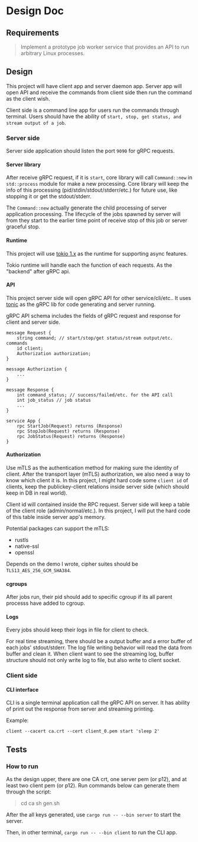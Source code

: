 # Design Doc #

## Requirements ##

> Implement a prototype job worker service that provides an API to run arbitrary Linux processes.

## Design ##

This project will have client app and server daemon app. Server app will open API and receive the commands from client side then run the command as the client wish.

Client side is a command line app for users run the commands through terminal. Users should have the ability of `start, stop, get status, and stream output of a job`.

### Server side ###

Server side application should listen the port `9090` for gRPC requests. 

#### Server library ####

After receive gRPC request, if it is `start`, core library will call `Command::new` in `std::process` module for make a new processing. Core library will keep the info of this processing (pid/stdin/stdout/stderr/etc.) for future use, like stopping it or get the stdout/stderr. 

The `Command::new` actually generate the child processing of server application processing. The lifecycle of the jobs spawned by server will from they start to the earlier time point of receive stop of this job or server graceful stop. 

#### Runtime ####

This project will use [tokio 1.x](https://docs.rs/tokio/latest/tokio/) as the runtime for supporting async features.

Tokio runtime will handle each the function of each requests. As the "backend" after gRPC api.

#### API ####

This project server side will open gRPC API for other service/cli/etc.. It uses [tonic](https://docs.rs/tonic/latest/tonic/) as the gRPC lib for code generating and server running.

gRPC API schema includes the fields of gRPC request and response for client and server side. 

```grpc
message Request {
    string command; // start/stop/get status/stream output/etc. commands
    id client; 
    Authorization authorization; 
}

message Authorization {
    ...
}

message Response {
    int command_status; // success/failed/etc. for the API call
    int job_status // job status
    ...
}

service App {
    rpc StartJob(Request) returns (Response)
    rpc StopJob(Request) returns (Response)
    rpc JobStatus(Request) returns (Response)
}

```

#### Authorization ####

Use mTLS as the authentication method for making sure the identity of client. After the transport layer (mTLS) authorization, we also need a way to know which client it is. In this project, I might hard code some `client id` of clients, keep the publickey-client relations inside server side (which should keep in DB in real world). 

Client id will contained inside the RPC request. Server side will keep a table of the client role (admin/normal/etc.). In this project, I will put the hard code of this table inside server app's memory.

Potential packages can support the mTLS:

+ rustls
+ native-ssl
+ openssl

Depends on the demo I wrote, cipher suites should be `TLS13_AES_256_GCM_SHA384`.

#### cgroups ####

After jobs run, their pid should add to specific cgroup if its all parent processs have added to cgroup.

#### Logs ####

Every jobs should keep their logs in file for client to check.

For real time streaming, there should be a output buffer and a error buffer of each jobs' stdout/stderr. The log file writing behavior will read the data from buffer and clean it. When client want to see the streaming log, buffer structure should not only write log to file, but also write to client socket.

### Client side ###

#### CLI interface ####

CLI is a single terminal application call the gRPC API on server. It has ability of print out the response from server and streaming printing. 

Example:

```shell
client --cacert ca.crt --cert client_0.pem start 'sleep 2'
```

## Tests ##

### How to run ###

As the design upper, there are one CA crt, one server pem (or p12), and at least two client pem (or p12). Run commands below can generate them through the script:

> cd ca
> sh gen.sh

After the all keys generated, use `cargo run -- --bin server` to start the server. 

Then, in other terminal, `cargo run -- --bin client` to run the CLI app.
